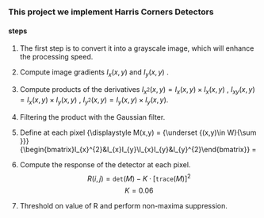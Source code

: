 ### This project we implement Harris Corners Detectors

#### steps 

1. The first step is to convert it into a grayscale image, which will enhance the processing speed.

2. Compute image gradients $I_{x}(x,y)$ and $I_{y}(x,y)$ .

3. Compute products of the derivatives  $I_{x^2}(x,y) = I_{x}(x,y)\times I_{x}(x,y)$ , $I_{xy}(x,y) = I_{x}(x,y)\times I_{y}(x,y)$ , $I_{y^2}(x,y) = I_{y}(x,y)\times I_{y}(x,y)$.

4. Filtering the product with the Gaussian filter. 
5. Define at each pixel {\displaystyle M(x,y) = {\underset {(x,y)\in W}{\sum }}} {\begin{bmatrix}I_{x}^{2}&I_{x}I_{y}\\I_{x}I_{y}&I_{y}^{2}\end{bmatrix}} = 
6. Compute the response of the detector at each pixel. $$R(i,j)=\mathtt{det}(M)-K\cdot[\mathtt{trace}(M)]^2$$ $$K = 0.06$$ 
7. Threshold on value of R and perform non-maxima suppression.
